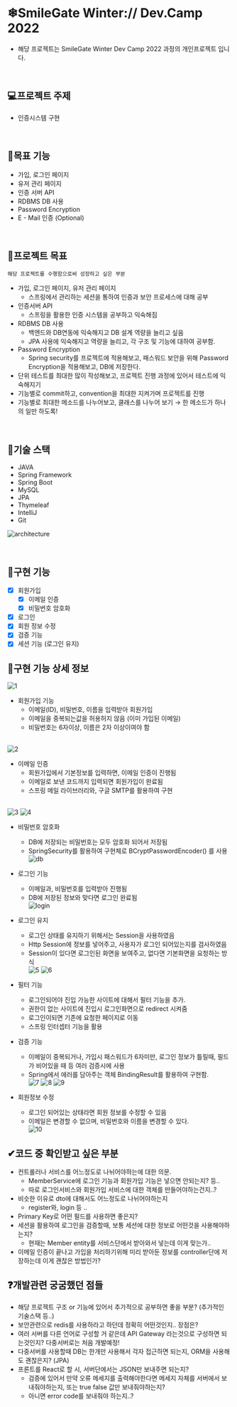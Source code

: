 # ❄SmileGate Winter:// Dev.Camp 2022
- 해당 프로젝트는 SmileGate Winter Dev Camp 2022 과정의 개인프로젝트 입니다.

<br>

## 💻프로젝트 주제

- 인증시스템 구현

<br>

## 🚩목표 기능

 - 가입, 로그인 페이지
 - 유저 관리 페이지
 - 인증 서버 API
 - RDBMS DB 사용 
 - Password Encryption
 - E - Mail 인증 (Optional)

<br>

## 🎯프로젝트 목표

`해당 프로젝트를 수행함으로써 성장하고 싶은 부분`
- 가입, 로그인 페이지, 유저 관리 페이지
    - 스프링에서 관리하는 세션을 통하여 인증과 보안 프로세스에 대해 공부
- 인증서버 API
    - 스프링을 활용한 인증 시스템을 공부하고 익숙해짐
- RDBMS DB 사용
    - 백엔드와 DB연동에 익숙해지고 DB 설계 역량을 늘리고 싶음
    - JPA 사용에 익숙해지고 역량을 늘리고, 각 구조 및 기능에 대하여 공부함.
- Password Encryption
    - Spring security를 프로젝트에 적용해보고, 패스워드 보안을 위해 Password Encryption을 적용해보고, DB에 저장한다.
- 단위 테스트를 최대한 많이 작성해보고, 프로젝트 진행 과정에 있어서 테스트에 익숙해지기
- 기능별로 commit하고, convention을 최대한 지켜가며 프로젝트를 진행
- 기능별로 최대한 메소드를 나누어보고, 클래스를 나누어 보기 → 한 메소드가 하나의 일만 하도록!

<br>

## 📑기술 스택
- JAVA
- Spring Framework
- Spring Boot
- MySQL
- JPA
- Thymeleaf
- IntelliJ
- Git

![architecture](https://user-images.githubusercontent.com/75191916/209574601-3e946936-77c2-4975-987f-b7b6e07b3cea.png)

<br>

## 📌구현 기능
- [x] 회원가입
  - [x] 이메일 인증
  - [x] 비밀번호 암호화
- [x] 로그인
- [x] 회원 정보 수정
- [x] 검증 기능
- [x] 세션 기능 (로그인 유지)

## 📌구현 기능 상세 정보

![1](https://user-images.githubusercontent.com/75191916/209467242-0853d29e-323b-4d20-92ae-661ace50c67c.png)

- 회원가입 기능
  - 이메일(ID), 비밀번호, 이름을 입력받아 회원가입
  - 이메일을 중복되는값을 허용허지 않음 (이미 가입된 이메일)
  - 비밀번호는 6자이상, 이름은 2자 이상이여야 함
  <br>
![2](https://user-images.githubusercontent.com/75191916/209467250-b39cf290-9972-47a6-acf1-ad231b0b25a5.png)



- 이메일 인증
  - 회원가입에서 기본정보를 입력하면, 이메일 인증이 진행됨
  - 이메일로 보낸 코드까지 입력되면 회원가입이 완료됨
  - 스프링 메일 라이브러리와, 구글 SMTP를 활용하여 구현
  <br>
![3](https://user-images.githubusercontent.com/75191916/209467252-e7c0b453-2b7c-437e-a3ef-e58a58a04a5e.png)
![4](https://user-images.githubusercontent.com/75191916/209467253-e9ad6bf2-e910-44a3-b181-ed123dfc97df.png)



- 비밀번호 암호화
  - DB에 저장되는 비밀번호는 모두 암호화 되어서 저장됨
  - SpringSecurity를 활용하여 구현체로 BCryptPasswordEncoder() 를 사용 <br>
![db](https://user-images.githubusercontent.com/75191916/209467255-e8d79def-d5da-4376-b7cb-19c0f4dc84ec.png)


- 로그인 기능
  - 이메일과, 비밀번호를 입력받아 진행됨
  - DB에 저장된 정보와 맞다면 로그인 완료됨 <br>
![login](https://user-images.githubusercontent.com/75191916/209467262-a6e418c3-42ad-4ba0-b1b7-3ef04329a5d6.png)

  

- 로그인 유지
  - 로그인 상태를 유지하기 위해서는 Session을 사용하였음
  - Http Session에 정보를 넣어주고, 사용자가 로그인 되어있는지를 검사하였음
  - Session이 있다면 로그인된 화면을 보여주고, 없다면 기본화면을 요청하는 방식 <br>
![5](https://user-images.githubusercontent.com/75191916/209467267-e92cdaa0-c6e8-4cc6-a1ca-694be2546eb2.png)
![6](https://user-images.githubusercontent.com/75191916/209467284-f5a2f732-0da7-4d6a-b211-65f9708dd5ce.png)



- 필터 기능
  - 로그인되어야 진입 가능한 사이트에 대해서 필터 기능을 추가.
  - 권한이 없는 사이트에 진입시 로그인화면으로 redirect 시켜줌
  - 로그인이되면 기존에 요청한 페이지로 이동
  - 스프링 인터셉터 기능을 활용



- 검증 기능
  - 이메일이 중복되거나, 가입시 패스워드가 6자미만, 로그인 정보가 틀릴때, 필드가 비어있을 때 등 여러 검증시에 사용
  - Spring에서 에러를 담아주는 객체 BindingResult를 활용하여 구현함. <br>
![7](https://user-images.githubusercontent.com/75191916/209467288-3fa1350b-8467-491a-b7b9-dab858e71120.png)
![8](https://user-images.githubusercontent.com/75191916/209467289-ec60e120-51e1-412c-8cf6-ce2ce3c678b2.png)
![9](https://user-images.githubusercontent.com/75191916/209467290-b030ccaf-4ea0-4341-ae4a-6e855fb9fb8c.png)



- 회원정보 수정
  - 로그인 되어있는 상태라면 회원 정보를 수정할 수 있음
  - 이메일은 변경할 수 없으며, 비밀번호와 이름을 변경할 수 있다. <br>
![10](https://user-images.githubusercontent.com/75191916/209467293-7f1ce360-7ae9-40cb-af43-47c20d1b6bc7.png)



## ✔코드 중 확인받고 싶은 부분
- 컨트롤러나 서비스를 어느정도로 나뉘어야하는에 대한 의문.
  - MemberService에 로그인 기능과 회원가입 기능은 넣으면 안되는지? 등..
  - 따로 로그인서비스와 회원가입 서비스에 대한 객체를 만들어야하는건지..?
- 비슷한 이유로 dto에 대해서도 어느정도로 나뉘어야하는지
  - register와, login 등 ..
- Primary Key로 어떤 필드를 사용하면 좋은지?
- 세션을 활용하여 로그인을 검증할때, 보통 세션에 대한 정보로 어떤것을 사용해야하는지?
  - 현재는 Member entity를 서비스단에서 받아와서 넣는데 이게 맞는가.. 
- 이메일 인증이 끝나고 가입을 처리하기위해 미리 받아둔 정보를 controller단에 저장하는데 이게 괜찮은 방법인가?


## ❓개발관련 궁굼했던 점들
- 해당 프로젝트 구조 or 기능에 있어서 추가적으로 공부하면 좋을 부분? (추가적인 기술스택 등..)
- 보안관련으로 redis를 사용하라고 하던데 정확히 어떤것인지.. 장점은?
- 여러 서버를 다른 언어로 구성할 거 같은데 API Gateway 라는것으로 구성하면 되는것인지? 다중서버로는 처음 개발예정!
- 다중서버를 사용할때 DB는 한개만 사용해서 각자 접근하면 되는지, ORM을 사용해도 괜찮은지? (JPA)
- 프론트를 React로 할 시, 서버단에서는 JSON만 보내주면 되는지?
  - 검증에 있어서 만약 오류 메세지를 출력해야한다면 메세지 자체를 서버에서 보내줘야하는지, 또는 true false 값만 보내줘야하는지?
  - 아니면 error code를 보내줘야 하는지..? 


